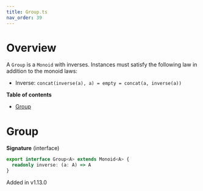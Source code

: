 ```yaml
---
title: Group.ts
nav_order: 39
---
```


# Overview

A `Group` is a `Monoid` with inverses. Instances must satisfy the following law in addition to the monoid laws:

- Inverse: `concat(inverse(a), a) = empty = concat(a, inverse(a))`

<!-- START doctoc generated TOC please keep comment here to allow auto update -->
<!-- DON'T EDIT THIS SECTION, INSTEAD RE-RUN doctoc TO UPDATE -->
**Table of contents**

- [Group](#group)

<!-- END doctoc generated TOC please keep comment here to allow auto update -->

# Group

**Signature** (interface)

```ts
export interface Group<A> extends Monoid<A> {
  readonly inverse: (a: A) => A
}
```

Added in v1.13.0
